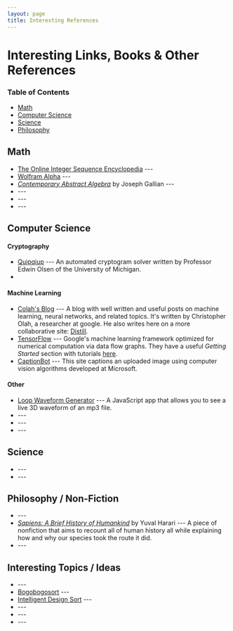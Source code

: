 ```yaml
---
layout: page
title: Interesting References
---
```

# Interesting Links, Books & Other References

### Table of Contents
* [Math](#math)
* [Computer Science](#computer-science)
* [Science](#science)
* [Philosophy](#philosophy)

## Math
* [The Online Integer Sequence Encyclopedia](https://oeis.org) ---
* [Wolfram Alpha](https://www.wolframalpha.com) ---
* [*Contemporary Abstract Algebra*](https://isidore.co/calibre/get/pdf/4975
) by Joseph Gallian ---
* []() ---
* []() ---
* []() ---

## Computer Science
#### Cryptography
* [Quipqiup](https://quipqiup.com) --- An automated cryptogram solver written by Professor Edwin Olsen of the University of Michigan.
*
#### Machine Learning
* [Colah's Blog](https://colah.github.io) --- A blog with well written and useful posts on machine learning, neural networks, and related topics. It's written by Christopher Olah, a researcher at google. He also writes here on a more collaborative site: [Distill](https://distill.pub).
* [TensorFlow](https://www.tensorflow.org/) --- Google's machine learning framework optimized for numerical computation via data flow graphs. They have a useful *Getting Started* section with tutorials [here](https://www.tensorflow.org/get_started/).
* [CaptionBot](https://www.captionbot.ai) --- This site captions an uploaded image using computer vision algorithms developed at Microsoft.
#### Other
* [Loop Waveform Generator](https://airtightinteractive.com/demos/js/reactive/) --- A JavaScript app that allows you to see a live 3D waveform of an mp3 file.
* []() ---
* []() ---
* []() ---

## Science
* []() ---
* []() ---

## Philosophy / Non-Fiction
* []() ---
* [*Sapiens: A Brief History of Humankind*](http://www.ynharari.com/book/sapiens/) by Yuval Harari --- A piece of nonfiction that aims to recount all of human history all while explaining how and why our species took the route it did.
* []() ---

## Interesting Topics / Ideas
* []() ---
* [Bogobogosort](http://www.dangermouse.net/esoteric/bogobogosort.html) ---
* [Intelligent Design Sort](http://www.dangermouse.net/esoteric/intelligentdesignsort.html) ---
* []() ---
* []() ---
* []() ---